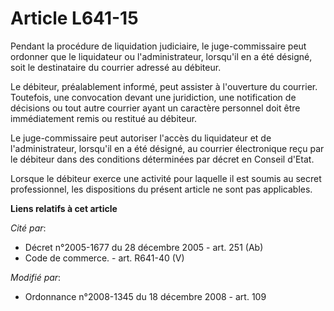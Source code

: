 # Article L641-15

Pendant la procédure de liquidation judiciaire, le juge-commissaire peut ordonner que le liquidateur ou l'administrateur,
lorsqu'il en a été désigné, soit le destinataire du courrier adressé au débiteur. 

Le débiteur, préalablement informé, peut assister à l'ouverture du courrier. Toutefois, une convocation devant une
juridiction, une notification de décisions ou tout autre courrier ayant un caractère personnel doit être immédiatement remis
ou restitué au débiteur. 

Le juge-commissaire peut autoriser    l'accès du liquidateur et de l'administrateur, lorsqu'il en a été désigné, au courrier
électronique reçu par le débiteur dans des conditions déterminées par décret en Conseil d'Etat. 

Lorsque le débiteur exerce une activité pour laquelle il est soumis au secret professionnel, les dispositions du présent
article ne sont pas applicables.

**Liens relatifs à cet article**

_Cité par_:

  - Décret n°2005-1677 du 28 décembre 2005 - art. 251 (Ab)
  - Code de commerce. - art. R641-40 (V)

_Modifié par_:

  - Ordonnance n°2008-1345 du 18 décembre 2008 - art. 109
